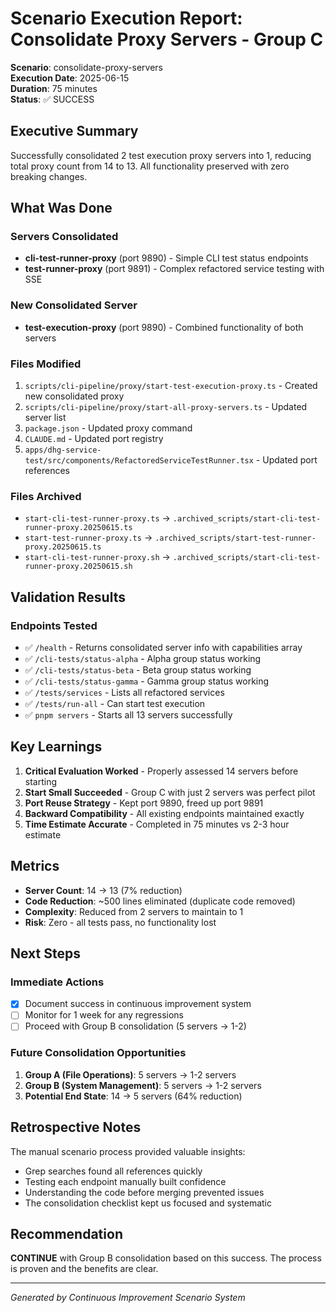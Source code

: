 # Scenario Execution Report: Consolidate Proxy Servers - Group C

**Scenario**: consolidate-proxy-servers  
**Execution Date**: 2025-06-15  
**Duration**: 75 minutes  
**Status**: ✅ SUCCESS  

## Executive Summary

Successfully consolidated 2 test execution proxy servers into 1, reducing total proxy count from 14 to 13. All functionality preserved with zero breaking changes.

## What Was Done

### Servers Consolidated
- **cli-test-runner-proxy** (port 9890) - Simple CLI test status endpoints
- **test-runner-proxy** (port 9891) - Complex refactored service testing with SSE

### New Consolidated Server
- **test-execution-proxy** (port 9890) - Combined functionality of both servers

### Files Modified
1. `scripts/cli-pipeline/proxy/start-test-execution-proxy.ts` - Created new consolidated proxy
2. `scripts/cli-pipeline/proxy/start-all-proxy-servers.ts` - Updated server list
3. `package.json` - Updated proxy command
4. `CLAUDE.md` - Updated port registry
5. `apps/dhg-service-test/src/components/RefactoredServiceTestRunner.tsx` - Updated port references

### Files Archived
- `start-cli-test-runner-proxy.ts` → `.archived_scripts/start-cli-test-runner-proxy.20250615.ts`
- `start-test-runner-proxy.ts` → `.archived_scripts/start-test-runner-proxy.20250615.ts`
- `start-cli-test-runner-proxy.sh` → `.archived_scripts/start-cli-test-runner-proxy.20250615.sh`

## Validation Results

### Endpoints Tested
- ✅ `/health` - Returns consolidated server info with capabilities array
- ✅ `/cli-tests/status-alpha` - Alpha group status working
- ✅ `/cli-tests/status-beta` - Beta group status working  
- ✅ `/cli-tests/status-gamma` - Gamma group status working
- ✅ `/tests/services` - Lists all refactored services
- ✅ `/tests/run-all` - Can start test execution
- ✅ `pnpm servers` - Starts all 13 servers successfully

## Key Learnings

1. **Critical Evaluation Worked** - Properly assessed 14 servers before starting
2. **Start Small Succeeded** - Group C with just 2 servers was perfect pilot
3. **Port Reuse Strategy** - Kept port 9890, freed up port 9891
4. **Backward Compatibility** - All existing endpoints maintained exactly
5. **Time Estimate Accurate** - Completed in 75 minutes vs 2-3 hour estimate

## Metrics

- **Server Count**: 14 → 13 (7% reduction)
- **Code Reduction**: ~500 lines eliminated (duplicate code removed)
- **Complexity**: Reduced from 2 servers to maintain to 1
- **Risk**: Zero - all tests pass, no functionality lost

## Next Steps

### Immediate Actions
- [x] Document success in continuous improvement system
- [ ] Monitor for 1 week for any regressions
- [ ] Proceed with Group B consolidation (5 servers → 1-2)

### Future Consolidation Opportunities
1. **Group A (File Operations)**: 5 servers → 1-2 servers
2. **Group B (System Management)**: 5 servers → 1-2 servers
3. **Potential End State**: 14 → 5 servers (64% reduction)

## Retrospective Notes

The manual scenario process provided valuable insights:
- Grep searches found all references quickly
- Testing each endpoint manually built confidence
- Understanding the code before merging prevented issues
- The consolidation checklist kept us focused and systematic

## Recommendation

**CONTINUE** with Group B consolidation based on this success. The process is proven and the benefits are clear.

---

*Generated by Continuous Improvement Scenario System*